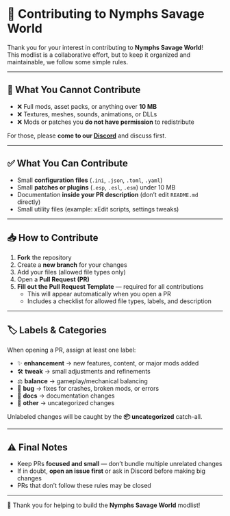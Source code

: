 
# 🌿 Contributing to Nymphs Savage World

Thank you for your interest in contributing to **Nymphs Savage World**!  
This modlist is a collaborative effort, but to keep it organized and maintainable, we follow some simple rules.

---

## 🚫 What You Cannot Contribute

- ❌ Full mods, asset packs, or anything over **10 MB**  
- ❌ Textures, meshes, sounds, animations, or DLLs  
- ❌ Mods or patches you **do not have permission** to redistribute  

For those, please **come to our [Discord](https://discord.gg/ezJVqBJvVj)** and discuss first.

---

## ✅ What You Can Contribute

- Small **configuration files** (`.ini`, `.json`, `.toml`, `.yaml`)  
- Small **patches or plugins** (`.esp`, `.esl`, `.esm`) under 10 MB  
- Documentation **inside your PR description** (don’t edit `README.md` directly)  
- Small utility files (example: xEdit scripts, settings tweaks)  

---

## 📥 How to Contribute

1. **Fork** the repository  
2. Create a **new branch** for your changes  
3. Add your files (allowed file types only)  
4. Open a **Pull Request (PR)**  
5. **Fill out the Pull Request Template** — required for all contributions  
   - This will appear automatically when you open a PR  
   - Includes a checklist for allowed file types, labels, and description  

---

## 🏷 Labels & Categories

When opening a PR, assign at least one label:  

- ✨ **enhancement** → new features, content, or major mods added  
- 🛠 **tweak** → small adjustments and refinements  
- ⚖️ **balance** → gameplay/mechanical balancing  
- 🐛 **bug** → fixes for crashes, broken mods, or errors  
- 📝 **docs** → documentation changes  
- 🔧 **other** → uncategorized changes  

Unlabeled changes will be caught by the **📦 uncategorized** catch-all.

---

## ⚠️ Final Notes

- Keep PRs **focused and small** — don’t bundle multiple unrelated changes  
- If in doubt, **open an issue first** or ask in Discord before making big changes  
- PRs that don’t follow these rules may be closed  

---

💚 Thank you for helping to build the **Nymphs Savage World** modlist!
